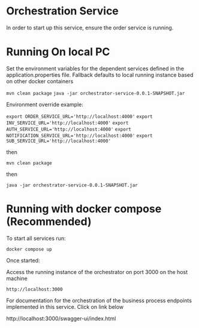 # Orchestration Service

In order to start up this service, ensure the order service is running.

# Running On local PC
Set the environment variables for the dependent services defined in the application.properties file.
Fallback defaults to local running instance based on other docker containers

`mvn clean package`
`java -jar orchestrator-service-0.0.1-SNAPSHOT.jar`

Environment override example:

`export ORDER_SERVICE_URL='http://localhost:4000'`
`export INV_SERVICE_URL='http://localhost:4000'`
`export AUTH_SERVICE_URL='http://localhost:4000'`
`export NOTIFICATION_SERVICE_URL='http://localhost:4000'`
`export SUB_SERVICE_URL='http://localhost:4000'`

then

`mvn clean package`

then

`java -jar orchestrator-service-0.0.1-SNAPSHOT.jar`



# Running with docker compose (Recommended)
To start all services run:

`docker compose up`

Once started:

Access the running instance of the orchestrator on port 3000 on the host machine

`http://localhost:3000`

For documentation for the orchestration of the business process endpoints implemented in this service. Click on link below

http://localhost:3000/swagger-ui/index.html


